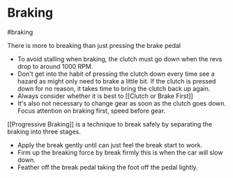 # Braking
#braking

There is more to breaking than just pressing the brake pedal

- To avoid stalling when braking, the clutch must go down when the revs drop to around 1000 RPM.
- Don't get into the habit of pressing the clutch down every time see a hazard as might only need to brake a little bit. If the clutch is pressed down for no reason, it takes time to bring the clutch back up again.
- Always consider whether it is best to [[Clutch or Brake First]]
- It's also not necessary to change gear as soon as the clutch goes down. Focus attention on braking first, speed before gear.

[[Progressive Braking]] is a technique to break safely by separating the braking into three stages.
- Apply the break gently until can just feel the break start to work. 
- Firm up the breaking force by break firmly this is when the car will slow down.
- Feather off the break pedal taking the foot off the pedal lightly.
